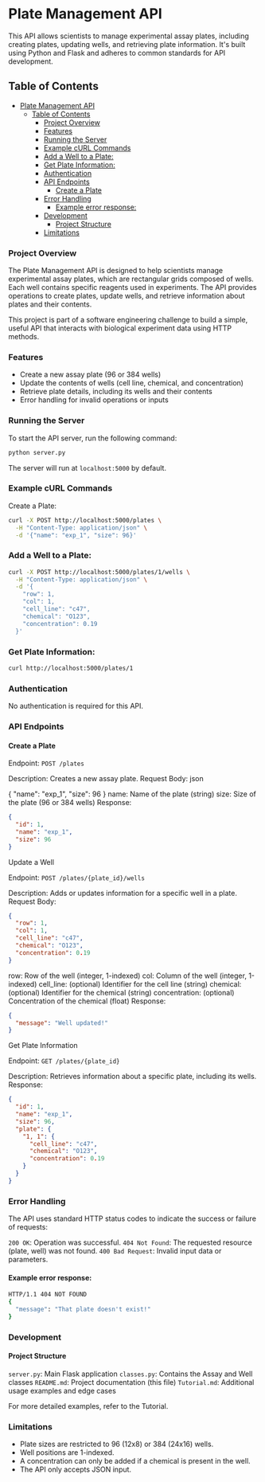 # Plate Management API

This API allows scientists to manage experimental assay plates, including creating plates, updating wells, and retrieving plate information. It's built using Python and Flask and adheres to common standards for API development.

## Table of Contents

- [Plate Management API](#plate-management-api)
  - [Table of Contents](#table-of-contents)
    - [Project Overview](#project-overview)
    - [Features](#features)
    - [Running the Server](#running-the-server)
    - [Example cURL Commands](#example-curl-commands)
    - [Add a Well to a Plate:](#add-a-well-to-a-plate)
    - [Get Plate Information:](#get-plate-information)
    - [Authentication](#authentication)
    - [API Endpoints](#api-endpoints)
      - [Create a Plate](#create-a-plate)
    - [Error Handling](#error-handling)
      - [Example error response:](#example-error-response)
    - [Development](#development)
      - [Project Structure](#project-structure)
    - [Limitations](#limitations)

### Project Overview

The Plate Management API is designed to help scientists manage experimental assay plates, which are rectangular grids composed of wells. Each well contains specific reagents used in experiments. The API provides operations to create plates, update wells, and retrieve information about plates and their contents.

This project is part of a software engineering challenge to build a simple, useful API that interacts with biological experiment data using HTTP methods.

### Features

- Create a new assay plate (96 or 384 wells)
- Update the contents of wells (cell line, chemical, and concentration)
- Retrieve plate details, including its wells and their contents
- Error handling for invalid operations or inputs

### Running the Server
To start the API server, run the following command:
```bash
python server.py
```

The server will run at ```localhost:5000``` by default.

### Example cURL Commands
Create a Plate:
```bash
curl -X POST http://localhost:5000/plates \
  -H "Content-Type: application/json" \
  -d '{"name": "exp_1", "size": 96}'
```
### Add a Well to a Plate:
```bash
curl -X POST http://localhost:5000/plates/1/wells \
  -H "Content-Type: application/json" \
  -d '{
    "row": 1,
    "col": 1,
    "cell_line": "c47",
    "chemical": "O123",
    "concentration": 0.19
  }'
```
### Get Plate Information:
```bash
curl http://localhost:5000/plates/1
```
### Authentication
No authentication is required for this API.

### API Endpoints
#### Create a Plate

Endpoint: ```POST /plates```

Description: Creates a new assay plate.
Request Body:
json

{
  "name": "exp_1",
  "size": 96
}
name: Name of the plate (string)
size: Size of the plate (96 or 384 wells)
Response:
```json
{
  "id": 1,
  "name": "exp_1",
  "size": 96
}
```
Update a Well

Endpoint: ```POST /plates/{plate_id}/wells```

Description: Adds or updates information for a specific well in a plate.
Request Body:
```json
{
  "row": 1,
  "col": 1,
  "cell_line": "c47",
  "chemical": "O123",
  "concentration": 0.19
}
```
row: Row of the well (integer, 1-indexed)
col: Column of the well (integer, 1-indexed)
cell_line: (optional) Identifier for the cell line (string)
chemical: (optional) Identifier for the chemical (string)
concentration: (optional) Concentration of the chemical (float)
Response:
```json
{
  "message": "Well updated!"
}
```
Get Plate Information

Endpoint: ```GET /plates/{plate_id}```

Description: Retrieves information about a specific plate, including its wells.
Response:
```json
{
  "id": 1,
  "name": "exp_1",
  "size": 96,
  "plate": {
    "1, 1": {
      "cell_line": "c47",
      "chemical": "O123",
      "concentration": 0.19
    }
  }
}
```
### Error Handling
The API uses standard HTTP status codes to indicate the success or failure of requests:

```200 OK```: Operation was successful.
```404 Not Found```: The requested resource (plate, well) was not found.
```400 Bad Request```: Invalid input data or parameters.
#### Example error response:

```bash
HTTP/1.1 404 NOT FOUND
{
  "message": "That plate doesn't exist!"
}
```
### Development
#### Project Structure

```server.py```: Main Flask application
```classes.py```: Contains the Assay and Well classes
```README.md```: Project documentation (this file)
```Tutorial.md```: Additional usage examples and edge cases

For more detailed examples, refer to the Tutorial.

### Limitations
* Plate sizes are restricted to 96 (12x8) or 384 (24x16) wells.
* Well positions are 1-indexed.
* A concentration can only be added if a chemical is present in the well.
* The API only accepts JSON input.


